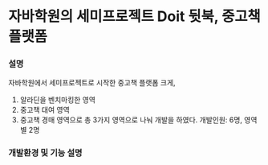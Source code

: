 # 자바학원의 세미프로젝트 Doit 뒷북, 중고책플랫폼

### 설명
자바학원에서 세미프로젝트로 시작한 중고책 플랫폼 크게, 
 1. 알라딘을 벤치마킹한 영역
 2. 중고책 대여 영역
 3. 중고책 경매 영역으로 
총 3가지 영역으로 나눠 개발을 하였다.
개발인원: 6명, 영역별 2명

### 개발환경 및 기능 설명

